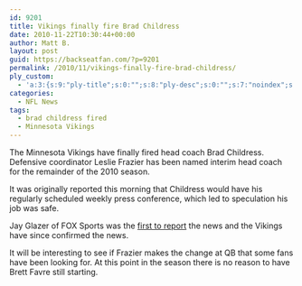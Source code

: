 ```yaml
---
id: 9201
title: Vikings finally fire Brad Childress
date: 2010-11-22T10:30:44+00:00
author: Matt B.
layout: post
guid: https://backseatfan.com/?p=9201
permalink: /2010/11/vikings-finally-fire-brad-childress/
ply_custom:
  - 'a:3:{s:9:"ply-title";s:0:"";s:8:"ply-desc";s:0:"";s:7:"noindex";s:0:"";}'
categories:
  - NFL News
tags:
  - brad childress fired
  - Minnesota Vikings
---
```


<div class="entry">
  <p>
    The Minnesota Vikings have finally fired head coach Brad Childress. Defensive coordinator Leslie Frazier has been named interim head coach for the remainder of the 2010 season.
  </p>

  <p>
    It was originally reported this morning that Childress would have his regularly scheduled weekly press conference, which led to speculation his job was safe.
  </p>

  <p>
    Jay Glazer of FOX Sports was the <a href="http://twitter.com/Jay_Glazer/status/6755156213366784">first to report</a> the news and the Vikings have since confirmed the news.
  </p>

  <p>
    It will be interesting to see if Frazier makes the change at QB that some fans have been looking for. At this point in the season there is no reason to have Brett Favre still starting.
  </p>
</div>
